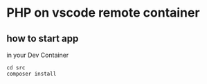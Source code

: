 # PHP on vscode remote container

## how to start app

in your Dev Container

```
cd src
composer install
```